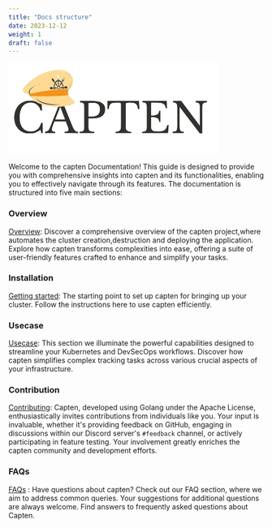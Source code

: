 ```yaml
---
title: "Docs structure"
date: 2023-12-12
weight: 1
draft: false
---
```



![capten](./logo.png)


Welcome to the capten Documentation! This guide is designed to provide you with comprehensive insights into capten and its functionalities, enabling you to effectively navigate through its features. The documentation is structured into five main sections:

### Overview

[Overview](../2-overview/_index.en.md): Discover a comprehensive overview of the capten project,where automates the cluster creation,destruction and deploying the application. Explore how capten transforms complexities into ease, offering a suite of user-friendly features crafted to enhance and simplify your tasks.

### Installation

[Getting started](../3-setup/installation/_index.en.md): The starting point to set up capten for bringing up your cluster. Follow the instructions here to use capten efficiently.

### Usecase

[Usecase](../5-usecase/_index.en.md): This section we illuminate the powerful capabilities designed to streamline your Kubernetes and DevSecOps workflows. Discover how capten simplifies complex tracking tasks across various crucial aspects of your infrastructure.

### Contribution

[Contributing](../6-contribution/_index.en.md): Capten, developed using Golang under the Apache License, enthusiastically invites contributions from individuals like you. Your input is invaluable, whether it's providing feedback on GitHub, engaging in discussions within our Discord server's `#feedback` channel, or actively participating in feature testing. Your involvement greatly enriches the capten community and development efforts.

### FAQs

[FAQs](../7-faq/_index.en.md) : Have questions about capten? Check out our FAQ section, where we aim to address common queries. Your suggestions for additional questions are always welcome. Find answers to frequently asked questions about Capten.

